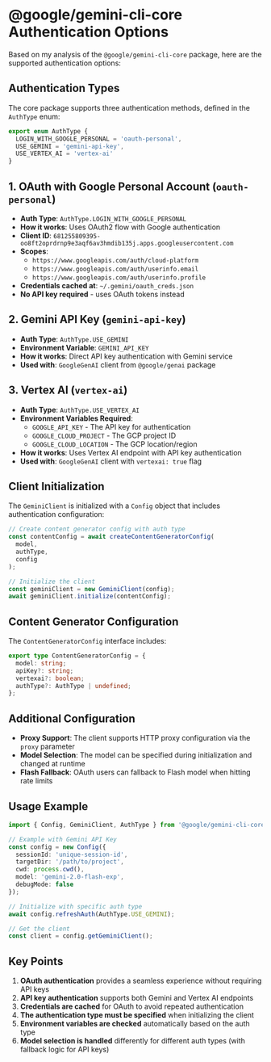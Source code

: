 # @google/gemini-cli-core Authentication Options

Based on my analysis of the `@google/gemini-cli-core` package, here are the supported authentication options:

## Authentication Types

The core package supports three authentication methods, defined in the `AuthType` enum:

```typescript
export enum AuthType {
  LOGIN_WITH_GOOGLE_PERSONAL = 'oauth-personal',
  USE_GEMINI = 'gemini-api-key',
  USE_VERTEX_AI = 'vertex-ai'
}
```

## 1. OAuth with Google Personal Account (`oauth-personal`)

- **Auth Type**: `AuthType.LOGIN_WITH_GOOGLE_PERSONAL`
- **How it works**: Uses OAuth2 flow with Google authentication
- **Client ID**: `681255809395-oo8ft2oprdrnp9e3aqf6av3hmdib135j.apps.googleusercontent.com`
- **Scopes**: 
  - `https://www.googleapis.com/auth/cloud-platform`
  - `https://www.googleapis.com/auth/userinfo.email`
  - `https://www.googleapis.com/auth/userinfo.profile`
- **Credentials cached at**: `~/.gemini/oauth_creds.json`
- **No API key required** - uses OAuth tokens instead

## 2. Gemini API Key (`gemini-api-key`)

- **Auth Type**: `AuthType.USE_GEMINI`
- **Environment Variable**: `GEMINI_API_KEY`
- **How it works**: Direct API key authentication with Gemini service
- **Used with**: `GoogleGenAI` client from `@google/genai` package

## 3. Vertex AI (`vertex-ai`)

- **Auth Type**: `AuthType.USE_VERTEX_AI`
- **Environment Variables Required**:
  - `GOOGLE_API_KEY` - The API key for authentication
  - `GOOGLE_CLOUD_PROJECT` - The GCP project ID
  - `GOOGLE_CLOUD_LOCATION` - The GCP location/region
- **How it works**: Uses Vertex AI endpoint with API key authentication
- **Used with**: `GoogleGenAI` client with `vertexai: true` flag

## Client Initialization

The `GeminiClient` is initialized with a `Config` object that includes authentication configuration:

```typescript
// Create content generator config with auth type
const contentConfig = await createContentGeneratorConfig(
  model,
  authType,
  config
);

// Initialize the client
const geminiClient = new GeminiClient(config);
await geminiClient.initialize(contentConfig);
```

## Content Generator Configuration

The `ContentGeneratorConfig` interface includes:

```typescript
export type ContentGeneratorConfig = {
  model: string;
  apiKey?: string;
  vertexai?: boolean;
  authType?: AuthType | undefined;
};
```

## Additional Configuration

- **Proxy Support**: The client supports HTTP proxy configuration via the `proxy` parameter
- **Model Selection**: The model can be specified during initialization and changed at runtime
- **Flash Fallback**: OAuth users can fallback to Flash model when hitting rate limits

## Usage Example

```typescript
import { Config, GeminiClient, AuthType } from '@google/gemini-cli-core';

// Example with Gemini API Key
const config = new Config({
  sessionId: 'unique-session-id',
  targetDir: '/path/to/project',
  cwd: process.cwd(),
  model: 'gemini-2.0-flash-exp',
  debugMode: false
});

// Initialize with specific auth type
await config.refreshAuth(AuthType.USE_GEMINI);

// Get the client
const client = config.getGeminiClient();
```

## Key Points

1. **OAuth authentication** provides a seamless experience without requiring API keys
2. **API key authentication** supports both Gemini and Vertex AI endpoints
3. **Credentials are cached** for OAuth to avoid repeated authentication
4. **The authentication type must be specified** when initializing the client
5. **Environment variables are checked** automatically based on the auth type
6. **Model selection is handled** differently for different auth types (with fallback logic for API keys)